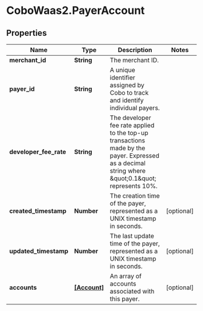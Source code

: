 # CoboWaas2.PayerAccount

## Properties

Name | Type | Description | Notes
------------ | ------------- | ------------- | -------------
**merchant_id** | **String** | The merchant ID. | 
**payer_id** | **String** | A unique identifier assigned by Cobo to track and identify individual payers. | 
**developer_fee_rate** | **String** | The developer fee rate applied to the top-up transactions made by the payer. Expressed as a decimal string where \&quot;0.1\&quot; represents 10%. | 
**created_timestamp** | **Number** | The creation time of the payer, represented as a UNIX timestamp in seconds. | [optional] 
**updated_timestamp** | **Number** | The last update time of the payer, represented as a UNIX timestamp in seconds. | [optional] 
**accounts** | [**[Account]**](Account.md) | An array of accounts associated with this payer. | [optional] 



